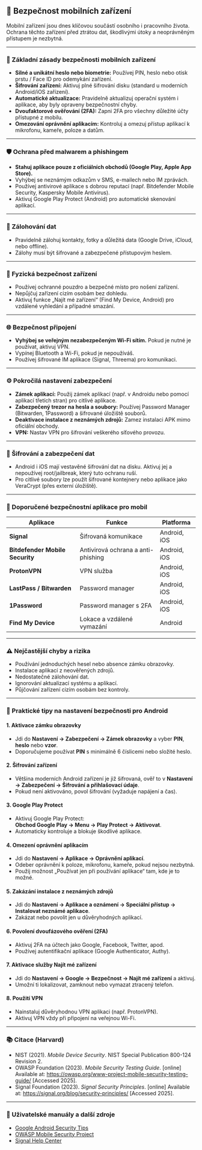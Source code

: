 ## 📱 Bezpečnost mobilních zařízení

Mobilní zařízení jsou dnes klíčovou součástí osobního i pracovního života. Ochrana těchto zařízení před ztrátou dat, škodlivými útoky a neoprávněným přístupem je nezbytná.

---

### 🔐 Základní zásady bezpečnosti mobilních zařízení

- **Silné a unikátní heslo nebo biometrie:** Používej PIN, heslo nebo otisk prstu / Face ID pro odemykání zařízení.  
- **Šifrování zařízení:** Aktivuj plné šifrování disku (standard u moderních Android/iOS zařízení).  
- **Automatické aktualizace:** Pravidelně aktualizuj operační systém i aplikace, aby byly opraveny bezpečnostní chyby.  
- **Dvoufaktorové ověřování (2FA):** Zapni 2FA pro všechny důležité účty přístupné z mobilu.  
- **Omezování oprávnění aplikacím:** Kontroluj a omezuj přístup aplikací k mikrofonu, kameře, poloze a datům.

---

### 🛡️ Ochrana před malwarem a phishingem

- **Stahuj aplikace pouze z oficiálních obchodů (Google Play, Apple App Store).**  
- Vyhýbej se neznámým odkazům v SMS, e-mailech nebo IM zprávách.  
- Používej antivirové aplikace s dobrou reputací (např. Bitdefender Mobile Security, Kaspersky Mobile Antivirus).  
- Aktivuj Google Play Protect (Android) pro automatické skenování aplikací.  

---

### 🔄 Zálohování dat

- Pravidelně zálohuj kontakty, fotky a důležitá data (Google Drive, iCloud, nebo offline).  
- Zálohy musí být šifrované a zabezpečené přístupovým heslem.

---

### 🔌 Fyzická bezpečnost zařízení

- Používej ochranné pouzdro a bezpečné místo pro nošení zařízení.  
- Nepůjčuj zařízení cizím osobám bez dohledu.  
- Aktivuj funkce „Najít mé zařízení“ (Find My Device, Android) pro vzdálené vyhledání a případné smazání.

---

### 🌐 Bezpečnost připojení

- **Vyhýbej se veřejným nezabezpečeným Wi-Fi sítím.** Pokud je nutné je používat, aktivuj VPN.  
- Vypínej Bluetooth a Wi-Fi, pokud je nepoužíváš.  
- Používej šifrované IM aplikace (Signal, Threema) pro komunikaci.

---

### ⚙️ Pokročilá nastavení zabezpečení

- **Zámek aplikací:** Použij zámek aplikací (např. v Androidu nebo pomocí aplikací třetích stran) pro citlivé aplikace.  
- **Zabezpečený trezor na hesla a soubory:** Používej Password Manager (Bitwarden, 1Password) a šifrované úložiště souborů.  
- **Deaktivace instalace z neznámých zdrojů:** Zamez instalaci APK mimo oficiální obchody.  
- **VPN:** Nastav VPN pro šifrování veškerého síťového provozu.

---

### 📱 Šifrování a zabezpečení dat

- Android i iOS mají vestavěné šifrování dat na disku. Aktivuj jej a nepoužívej root/jailbreak, který tuto ochranu ruší.  
- Pro citlivé soubory lze použít šifrované kontejnery nebo aplikace jako VeraCrypt (přes externí úložiště).

---

### 🧰 Doporučené bezpečnostní aplikace pro mobil

| Aplikace              | Funkce                           | Platforma       |
|-----------------------|---------------------------------|-----------------|
| **Signal**            | Šifrovaná komunikace             | Android, iOS    |
| **Bitdefender Mobile Security** | Antivirová ochrana a anti-phishing | Android, iOS    |
| **ProtonVPN**         | VPN služba                       | Android, iOS    |
| **LastPass / Bitwarden** | Password manager                | Android, iOS    |
| **1Password**         | Password manager s 2FA            | Android, iOS    |
| **Find My Device**    | Lokace a vzdálené vymazání       | Android         |

---

### ⚠️ Nejčastější chyby a rizika

- Používání jednoduchých hesel nebo absence zámku obrazovky.  
- Instalace aplikací z neověřených zdrojů.  
- Nedostatečné zálohování dat.  
- Ignorování aktualizací systému a aplikací.  
- Půjčování zařízení cizím osobám bez kontroly.

---

### 📲 Praktické tipy na nastavení bezpečnosti pro Android

#### 1. Aktivace zámku obrazovky

- Jdi do **Nastavení → Zabezpečení → Zámek obrazovky** a vyber **PIN**, **heslo** nebo **vzor**.  
- Doporučujeme používat **PIN** s minimálně 6 číslicemi nebo složité heslo.

#### 2. Šifrování zařízení

- Většina moderních Android zařízení je již šifrovaná, ověř to v **Nastavení → Zabezpečení → Šifrování a přihlašovací údaje**.  
- Pokud není aktivováno, povol šifrování (vyžaduje napájení a čas).

#### 3. Google Play Protect

- Aktivuj Google Play Protect:  
  **Obchod Google Play → Menu → Play Protect → Aktivovat**.  
- Automaticky kontroluje a blokuje škodlivé aplikace.

#### 4. Omezení oprávnění aplikacím

- Jdi do **Nastavení → Aplikace → Oprávnění aplikací**.  
- Odeber oprávnění k poloze, mikrofonu, kameře, pokud nejsou nezbytná.  
- Použij možnost „Používat jen při používání aplikace“ tam, kde je to možné.

#### 5. Zakázání instalace z neznámých zdrojů

- Jdi do **Nastavení → Aplikace a oznámení → Speciální přístup → Instalovat neznámé aplikace**.  
- Zakázat nebo povolit jen u důvěryhodných aplikací.

#### 6. Povolení dvoufázového ověření (2FA)

- Aktivuj 2FA na účtech jako Google, Facebook, Twitter, apod.  
- Používej autentifikační aplikace (Google Authenticator, Authy).

#### 7. Aktivace služby Najít mé zařízení

- Jdi do **Nastavení → Google → Bezpečnost → Najít mé zařízení** a aktivuj.  
- Umožní ti lokalizovat, zamknout nebo vymazat ztracený telefon.

#### 8. Použití VPN

- Nainstaluj důvěryhodnou VPN aplikaci (např. ProtonVPN).  
- Aktivuj VPN vždy při připojení na veřejnou Wi-Fi.

---

### 📚 Citace (Harvard)

- NIST (2021). *Mobile Device Security*. NIST Special Publication 800-124 Revision 2.  
- OWASP Foundation (2023). *Mobile Security Testing Guide*. [online] Available at: https://owasp.org/www-project-mobile-security-testing-guide/ [Accessed 2025].  
- Signal Foundation (2023). *Signal Security Principles*. [online] Available at: https://signal.org/blog/security-principles/ [Accessed 2025].

---

### 🔗 Uživatelské manuály a další zdroje

- [Google Android Security Tips](https://support.google.com/android/answer/2812853)  
- [OWASP Mobile Security Project](https://owasp.org/www-project-mobile-top-10/)  
- [Signal Help Center](https://support.signal.org/hc/en-us)

